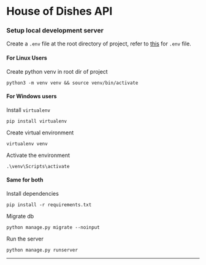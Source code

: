 # House of Dishes API

### Setup local development server
Create a `.env` file at the root directory of project, refer to [this](./.env.example) for `.env` file. 
#### For Linux Users
Create python venv in root dir of project
```
python3 -m venv venv && source venv/bin/activate
```
#### For Windows users
Install `virtualenv`
```
pip install virtualenv
```
Create virtual environment
```
virtualenv venv
```
Activate the environment
```
.\venv\Scripts\activate
```
#### Same for both
Install dependencies
```
pip install -r requirements.txt
```
Migrate db
```
python manage.py migrate --noinput
```
Run the server
```
python manage.py runserver
```
---